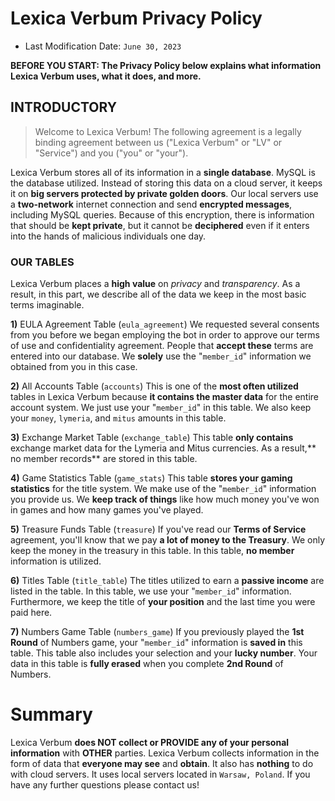 # Lexica Verbum Privacy Policy
- Last Modification Date: `June 30, 2023`

**BEFORE YOU START: The Privacy Policy below explains what information Lexica Verbum uses, what it does, and more.**

## INTRODUCTORY
> Welcome to Lexica Verbum! The following agreement is a legally binding agreement between us ("Lexica Verbum" or "LV" or "Service") and you ("you" or "your"). 

Lexica Verbum stores all of its information in a **single database**. MySQL is the database utilized. Instead of storing this data on a cloud server, it keeps it on **big servers protected by private golden doors**. Our local servers use a **two-network** internet connection and send **encrypted messages**, including MySQL queries. Because of this encryption, there is information that should be **kept private**, but it cannot be **deciphered** even if it enters into the hands of malicious individuals one day.

### OUR TABLES
Lexica Verbum places a **high value** on *privacy* and *transparency*. As a result, in this part, we describe all of the data we keep in the most basic terms imaginable.

**1)** EULA Agreement Table (`eula_agreement`)
We requested several consents from you before we began employing the bot in order to approve our terms of use and confidentiality agreement. People that **accept these** terms are entered into our database. We **solely** use the "`member_id`" information we obtained from you in this case.

**2)** All Accounts Table (`accounts`)
This is one of the **most often utilized** tables in Lexica Verbum because **it contains the master data** for the entire account system. We just use your "`member_id`" in this table. We also keep your `money`, `lymeria`, and `mitus` amounts in this table.

**3)** Exchange Market Table (`exchange_table`)
This table **only contains** exchange market data for the Lymeria and Mitus currencies. As a result,** no member records** are stored in this table.

**4)** Game Statistics Table (`game_stats`)
This table **stores your gaming statistics** for the title system. We make use of the "`member_id`" information you provide us. We **keep track of things** like how much money you've won in games and how many games you've played.

**5)** Treasure Funds Table (`treasure`)
If you've read our **Terms of Service** agreement, you'll know that we pay **a lot of money to the Treasury**. We only keep the money in the treasury in this table. In this table, **no member** information is utilized.

**6)** Titles Table (`title_table`)
The titles utilized to earn a **passive income** are listed in the table. In this table, we use your "`member_id`" information. Furthermore, we keep the title of **your position** and the last time you were paid here.

**7)** Numbers Game Table (`numbers_game`)
If you previously played the **1st Round** of Numbers game, your "`member_id`" information is **saved in** this table. This table also includes your selection and your **lucky number**. Your data in this table is **fully erased** when you complete **2nd Round** of Numbers.

# Summary
Lexica Verbum **does NOT collect or PROVIDE any of your personal information** with **OTHER** parties. Lexica Verbum collects information in the form of data that **everyone may see** and **obtain**. It also has **nothing** to do with cloud servers. It uses local servers located in `Warsaw, Poland`. If you have any further questions please contact us!
